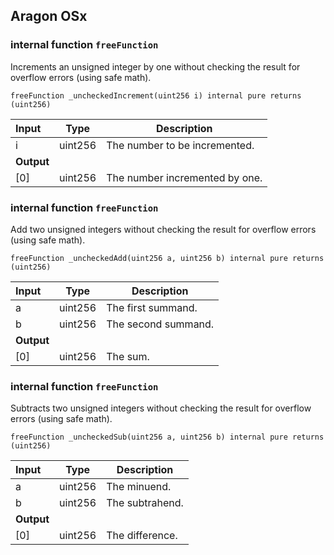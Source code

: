 ## Aragon OSx

### internal function `freeFunction`

Increments an unsigned integer by one without checking the result for overflow errors (using safe math).

```solidity
freeFunction _uncheckedIncrement(uint256 i) internal pure returns (uint256) 
```

| Input | Type | Description |
|:----- | ---- | ----------- |
| i | uint256 | The number to be incremented. |
| **Output** | |
| [0] | uint256 | The number incremented by one. |

### internal function `freeFunction`

Add two unsigned integers without checking the result for overflow errors (using safe math).

```solidity
freeFunction _uncheckedAdd(uint256 a, uint256 b) internal pure returns (uint256) 
```

| Input | Type | Description |
|:----- | ---- | ----------- |
| a | uint256 | The first summand. |
| b | uint256 | The second summand. |
| **Output** | |
| [0] | uint256 | The sum. |

### internal function `freeFunction`

Subtracts two unsigned integers without checking the result for overflow errors (using safe math).

```solidity
freeFunction _uncheckedSub(uint256 a, uint256 b) internal pure returns (uint256) 
```

| Input | Type | Description |
|:----- | ---- | ----------- |
| a | uint256 | The minuend. |
| b | uint256 | The subtrahend. |
| **Output** | |
| [0] | uint256 | The difference. |

